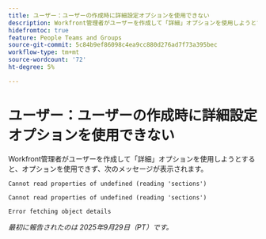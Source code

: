 ```yaml
---
title: ユーザー：ユーザーの作成時に詳細設定オプションを使用できない
description: Workfront管理者がユーザーを作成して「詳細」オプションを使用しようとすると、オプションを使用できず、エラーメッセージが表示されます
hidefromtoc: true
feature: People Teams and Groups
source-git-commit: 5c84b9ef86098c4ea9cc880d276ad7f73a395bec
workflow-type: tm+mt
source-wordcount: '72'
ht-degree: 5%

---
```



# ユーザー：ユーザーの作成時に詳細設定オプションを使用できない

Workfront管理者がユーザーを作成して「詳細」オプションを使用しようとすると、オプションを使用できず、次のメッセージが表示されます。

```
Cannot read properties of undefined (reading 'sections')

Cannot read properties of undefined (reading 'sections')

Error fetching object details
```

_最初に報告されたのは 2025年9月29日（PT）です。_
